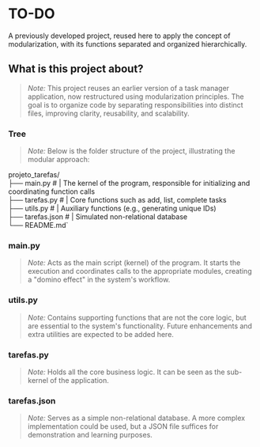 # TO-DO

A previously developed project, reused here to apply the concept of modularization, with its functions separated and organized hierarchically.

## What is this project about?

> *Note:* This project reuses an earlier version of a task manager application, now restructured using modularization principles. The goal is to organize code by separating responsibilities into distinct files, improving clarity, reusability, and scalability.

### Tree

> *Note:* Below is the folder structure of the project, illustrating the modular approach:

projeto_tarefas/  
├── main.py         # 
|                    The kernel of the program, responsible for initializing and coordinating function calls  
├── tarefas.py      # 
|                    Core functions such as add, list, complete tasks  
├── utils.py        # 
|                    Auxiliary functions (e.g., generating unique IDs)  
├── tarefas.json    # 
|                    Simulated non-relational database  
└── README.md`

### main.py

> *Note:* Acts as the main script (kernel) of the program. It starts the execution and coordinates calls to the appropriate modules, creating a "domino effect" in the system's workflow.

### utils.py

> *Note:* Contains supporting functions that are not the core logic, but are essential to the system's functionality. Future enhancements and extra utilities are expected to be added here.

### tarefas.py

> *Note:* Holds all the core business logic. It can be seen as the sub-kernel of the application.

### tarefas.json

> *Note:* Serves as a simple non-relational database. A more complex implementation could be used, but a JSON file suffices for demonstration and learning purposes.

